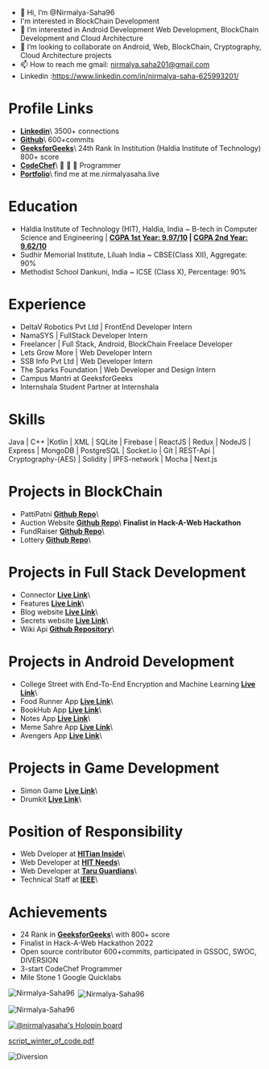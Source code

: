- 👋 Hi, I’m @Nirmalya-Saha96
- I'm interested in BlockChain Development
- 👀 I’m interested in Android Development Web Development, BlockChain Development and Cloud Architecture
- 💞️ I’m looking to collaborate on Android, Web, BlockChain, Cryptography, Cloud Architecture projects
- 📫 How to reach me gmail: nirmalya.saha201@gmail.com
- Linkedin :https://www.linkedin.com/in/nirmalya-saha-625993201/

# Profile Links
- **[Linkedin](https://www.linkedin.com/in/nirmalya-saha-625993201/)**\  3500+ connections
- **[Github](https://github.com/Nirmalya-Saha96)**\  600+commits
- **[GeeksforGeeks](https://auth.geeksforgeeks.org/user/nirmalyasaha/practice/)**\  24th  Rank In Institution (Haldia Institute of Technology) 800+ score
- **[CodeChef](https://www.codechef.com/users/nirmalyasaha)**\  🌟 🌟 🌟 Programmer
- **[Portfolio](http://me.nirmalyasaha.live/)**\  find me at me.nirmalyasaha.live

# Education

- Haldia Institute of Technology (HIT), Haldia, India 
~ B-tech in Computer Science and Engineering | **[CGPA 1st Year: 9.97/10](https://drive.google.com/file/d/1FC8YYE8IfHs2aUhOUykQQIerY_gGpEDZ/view) | [CGPA 2nd Year: 9.62/10](https://drive.google.com/file/d/116a-TOytQaaEcVBYeis9-nK4RzZidQr-/view?usp=sharing)**
- Sudhir Memorial Institute, Liluah India
~ CBSE(Class XII), Aggregate: 90%
- Methodist School Dankuni, India 
~ ICSE (Class X), Percentage: 90%


# Experience

- DeltaV Robotics Pvt Ltd | FrontEnd Developer Intern
- NamaSYS | FullStack Developer Intern
- Freelancer | Full Stack, Android, BlockChain Freelace Developer
- Lets Grow More | Web Developer Intern   
- SSB Info Pvt Ltd | Web Developer Intern
- The Sparks Foundation | Web Developer and Design Intern
- Campus Mantri at GeeksforGeeks	
- Internshala Student Partner at Internshala	

# Skills
Java | C++ |Kotlin | XML | SQLite | Firebase | ReactJS | Redux | NodeJS | Express | MongoDB | PostgreSQL | Socket.io | Git | REST-Api | Cryptography-(AES) | Solidity
| IPFS-network | Mocha | Next.js

# Projects in BlockChain
- PattiPatni   **[Github Repo](https://github.com/Nirmalya-Saha96/PattiPatni)**\   
- Auction Website **[Github Repo](https://github.com/Nirmalya-Saha96/CodeLinking)**\  **Finalist in Hack-A-Web Hackathon**
- FundRaiser **[Github Repo](https://github.com/Nirmalya-Saha96/FundRaiser)**\
- Lottery **[Github Repo](https://github.com/Nirmalya-Saha96/Lottery)**\

# Projects  in  Full Stack Development

- Connector   **[Live Link](https://nirmalyo-connectordevelopers.herokuapp.com/)**\   
- Features    **[Live Link](https://nirmalyo-features.herokuapp.com/)**\   
- Blog website  **[Live Link](https://gentle-beach-59251.herokuapp.com/)**\   
- Secrets website   **[Live Link](https://morning-cliffs-64096.herokuapp.com/)**\  
- Wiki Api     **[Github Repository](https://github.com/Nirmalya-Saha96/Wiki-api)**\

# Projects in Android Development

- College Street with End-To-End Encryption and Machine Learning  **[Live Link]( https://www.linkedin.com/posts/nirmalya-saha-625993201_cryptography-machinelearnig-searchengine-activity-6861649646620618752-hr6C/)**\ 
- Food Runner App   **[Live Link](https://www.linkedin.com/posts/nirmalya-saha-625993201_androiddevelopment-android-app-activity-6771681627237081088--evJ)**\  
- BookHub App **[Live Link](https://www.linkedin.com/posts/nirmalya-saha-625993201_androiddevelopment-activity-6763902711118270465-Phlm)**\   
- Notes App     **[Live Link](https://www.linkedin.com/posts/nirmalya-saha-625993201_androiddevelopment-activity-6764974726084382720-K9UM)**\   
- Meme Sahre App  **[Live Link](https://www.linkedin.com/posts/nirmalya-saha-625993201_android-app-activity-6763896813993951232-osPh)**\   
- Avengers App  **[Live Link](https://www.linkedin.com/posts/nirmalya-saha-625993201_androiddevelopment-activity-6760440539159560192-Z_Wx)**\   

# Projects in Game Development

- Simon Game  **[Live Link](https://nirmalya-saha96.github.io/simon/)**\   
- Drumkit     **[Live Link](https://nirmalya-saha96.github.io/Drumkit/)**\   

# Position of Responsibility

- Web Dveloper at **[HITian Inside](https://www.linkedin.com/posts/nirmalya-saha-625993201_activity-6822601727884214272-V2Oi/)**\
- Web Developer at **[HIT Needs](https://www.instagram.com/p/CRifu87BfoT/?utm_source=ig_web_copy_link)**\
- Web Developer at **[Taru Guardians](https://www.linkedin.com/posts/nirmalya-saha-625993201_team-webdevelopment-congratulations-activity-6818430613234737152-vhJn/)**\
- Technical Staff at **[IEEE](https://www.facebook.com/ieeehit/photos/pcb.5017552111620858/5017551831620886)**\

# Achievements

- 24 Rank in **[GeeksforGeeks](https://auth.geeksforgeeks.org/user/nirmalyasaha/practice/)**\ with 800+ score
- Finalist in Hack-A-Web Hackathon 2022
- Open source contributor 600+commits, participated in GSSOC, SWOC, DIVERSION
- 3-start CodeChef Programmer
- Mile Stone 1 Google Quicklabs

<p><img align="left" src="https://github-readme-stats.vercel.app/api/top-langs?username=Nirmalya-Saha96&show_icons=true&locale=en&layout=compact" alt="Nirmalya-Saha96" /></p>

<p>&nbsp;<img align="center" src="https://github-readme-stats.vercel.app/api?username=Nirmalya-Saha96&show_icons=true&locale=en" alt="Nirmalya-Saha96" /></p>

<p><img align="center" src="https://github-readme-streak-stats.herokuapp.com/?user=Nirmalya-Saha96&" alt="Nirmalya-Saha96" /></p>




[![@nirmalyasaha's Holopin board](https://holopin.io/api/user/board?user=nirmalyasaha)](https://holopin.io/@nirmalyasaha)

[script_winter_of_code.pdf](https://github.com/Nirmalya-Saha96/Nirmalya-Saha96/files/9044486/script_winter_of_code.pdf)

![Diversion](https://user-images.githubusercontent.com/81407181/177280285-5d70abe9-cb9a-47be-abb4-82d769b4a0b0.jpg)




